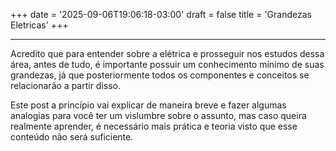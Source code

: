 +++
date = '2025-09-06T19:06:18-03:00'
draft = false
title = 'Grandezas Eletricas'
+++

---

Acredito que para entender sobre a elétrica e prosseguir nos estudos dessa área, antes de tudo, é importante possuir um conhecimento mínimo de suas grandezas, já que posteriormente todos os componentes e conceitos se relacionarão a partir disso.

Este post a princípio vai explicar de maneira breve e fazer algumas analogias para você ter um vislumbre sobre o assunto, mas caso queira realmente aprender, é necessário mais prática e teoria visto que esse conteúdo não será suficiente.
